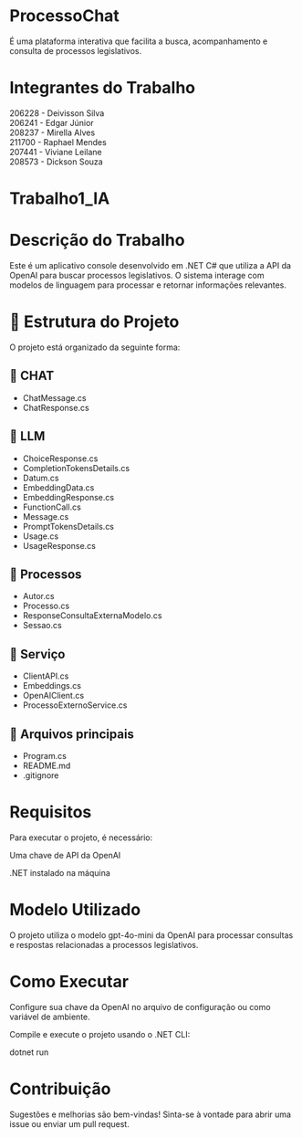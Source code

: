 # ProcessoChat
É uma plataforma interativa que facilita a busca, acompanhamento e consulta de processos legislativos.

# Integrantes do Trabalho
206228 - Deivisson Silva <br/>
206241 - Edgar Júnior <br/>
208237 - Mirella Alves <br/>
211700 - Raphael Mendes <br/>
207441 - Viviane Leilane <br/>
208573 - Dickson Souza <br/>

# Trabalho1_IA

# Descrição do Trabalho

Este é um aplicativo console desenvolvido em .NET C# que utiliza a API da OpenAI para buscar processos legislativos. O sistema interage com modelos de linguagem para processar e retornar informações relevantes.

# 📂 Estrutura do Projeto

O projeto está organizado da seguinte forma:

## 📁 CHAT  
- ChatMessage.cs  
- ChatResponse.cs  

## 📁 LLM  
- ChoiceResponse.cs  
- CompletionTokensDetails.cs  
- Datum.cs  
- EmbeddingData.cs  
- EmbeddingResponse.cs  
- FunctionCall.cs  
- Message.cs  
- PromptTokensDetails.cs  
- Usage.cs  
- UsageResponse.cs  

## 📁 Processos  
- Autor.cs  
- Processo.cs  
- ResponseConsultaExternaModelo.cs  
- Sessao.cs  

## 📁 Serviço  
- ClientAPI.cs  
- Embeddings.cs  
- OpenAIClient.cs  
- ProcessoExternoService.cs  

## 📄 Arquivos principais  
- Program.cs  
- README.md  
- .gitignore 
  
# Requisitos

Para executar o projeto, é necessário:

Uma chave de API da OpenAI

.NET instalado na máquina

# Modelo Utilizado

O projeto utiliza o modelo gpt-4o-mini da OpenAI para processar consultas e respostas relacionadas a processos legislativos.

# Como Executar

Configure sua chave da OpenAI no arquivo de configuração ou como variável de ambiente.

Compile e execute o projeto usando o .NET CLI:

dotnet run

# Contribuição

Sugestões e melhorias são bem-vindas! Sinta-se à vontade para abrir uma issue ou enviar um pull request.

